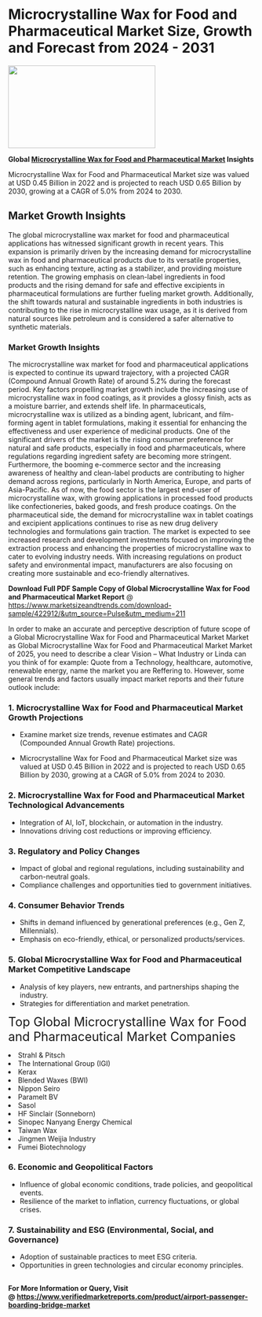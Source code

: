 <H1>Microcrystalline Wax for Food and Pharmaceutical Market Size, Growth and Forecast from 2024 - 2031</H1><img class="aligncenter size-medium wp-image-584254" src="https://thirdeyenews.in/wp-content/uploads/2024/09/Global-Market-Research-300x168.jpeg" alt="" width="300" height="168" /><p><strong>Global&nbsp;<a href="https://www.marketsizeandtrends.com/download-sample/422912/&amp;utm_source=Pulse&amp;utm_medium=211">Microcrystalline Wax for Food and Pharmaceutical Market</a> Insights</strong></p><p>Microcrystalline Wax for Food and Pharmaceutical Market size was valued at USD 0.45 Billion in 2022 and is projected to reach USD 0.65 Billion by 2030, growing at a CAGR of 5.0% from 2024 to 2030.</p><p><h2>Market Growth Insights</h2> The global microcrystalline wax market for food and pharmaceutical applications has witnessed significant growth in recent years. This expansion is primarily driven by the increasing demand for microcrystalline wax in food and pharmaceutical products due to its versatile properties, such as enhancing texture, acting as a stabilizer, and providing moisture retention. The growing emphasis on clean-label ingredients in food products and the rising demand for safe and effective excipients in pharmaceutical formulations are further fueling market growth. Additionally, the shift towards natural and sustainable ingredients in both industries is contributing to the rise in microcrystalline wax usage, as it is derived from natural sources like petroleum and is considered a safer alternative to synthetic materials. <h3>Market Growth Insights</h3> The microcrystalline wax market for food and pharmaceutical applications is expected to continue its upward trajectory, with a projected CAGR (Compound Annual Growth Rate) of around 5.2% during the forecast period. Key factors propelling market growth include the increasing use of microcrystalline wax in food coatings, as it provides a glossy finish, acts as a moisture barrier, and extends shelf life. In pharmaceuticals, microcrystalline wax is utilized as a binding agent, lubricant, and film-forming agent in tablet formulations, making it essential for enhancing the effectiveness and user experience of medicinal products. One of the significant drivers of the market is the rising consumer preference for natural and safe products, especially in food and pharmaceuticals, where regulations regarding ingredient safety are becoming more stringent. Furthermore, the booming e-commerce sector and the increasing awareness of healthy and clean-label products are contributing to higher demand across regions, particularly in North America, Europe, and parts of Asia-Pacific. As of now, the food sector is the largest end-user of microcrystalline wax, with growing applications in processed food products like confectioneries, baked goods, and fresh produce coatings. On the pharmaceutical side, the demand for microcrystalline wax in tablet coatings and excipient applications continues to rise as new drug delivery technologies and formulations gain traction. The market is expected to see increased research and development investments focused on improving the extraction process and enhancing the properties of microcrystalline wax to cater to evolving industry needs. With increasing regulations on product safety and environmental impact, manufacturers are also focusing on creating more sustainable and eco-friendly alternatives. </p><p><span class=""><strong>Download Full PDF Sample Copy of Global Microcrystalline Wax for Food and Pharmaceutical Market Report</strong> @ <a href="https://www.marketsizeandtrends.com/download-sample/422912/&amp;utm_source=Pulse&amp;utm_medium=211" target="_blank">https://www.marketsizeandtrends.com/download-sample/422912/&amp;utm_source=Pulse&amp;utm_medium=211</a></span></p><p>In order to make an accurate and perceptive description of future scope of a Global&nbsp;Microcrystalline Wax for Food and Pharmaceutical Market Market as Global&nbsp;Microcrystalline Wax for Food and Pharmaceutical Market Market of 2025, you need to describe a clear Vision &ndash; What Industry or Linda can you think of for example: Quote from a Technology, healthcare, automotive, renewable energy, name the market you are Reffering to. However, some general trends and factors usually impact market reports and their future outlook include:</p><h3>1.&nbsp;<strong>Microcrystalline Wax for Food and Pharmaceutical Market Growth Projections</strong></h3><ul><li>Examine market size trends, revenue estimates and CAGR (Compounded Annual Growth Rate) projections.</li><li><p>Microcrystalline Wax for Food and Pharmaceutical Market size was valued at USD 0.45 Billion in 2022 and is projected to reach USD 0.65 Billion by 2030, growing at a CAGR of 5.0% from 2024 to 2030.</p></li></ul><h3>2.&nbsp;<strong>Microcrystalline Wax for Food and Pharmaceutical Market Technological Advancements</strong></h3><ul><li>Integration of AI, IoT, blockchain, or automation in the industry.</li><li>Innovations driving cost reductions or improving efficiency.</li></ul><h3>3.&nbsp;<strong>Regulatory and Policy Changes</strong></h3><ul><li>Impact of global and regional regulations, including sustainability and carbon-neutral goals.</li><li>Compliance challenges and opportunities tied to government initiatives.</li></ul><h3>4.&nbsp;<strong>Consumer Behavior Trends</strong></h3><ul><li>Shifts in demand influenced by generational preferences (e.g., Gen Z, Millennials).</li><li>Emphasis on eco-friendly, ethical, or personalized products/services.</li></ul><h3>5.&nbsp;<strong>Global Microcrystalline Wax for Food and Pharmaceutical Market Competitive Landscape</strong></h3><ul><li>Analysis of key players, new entrants, and partnerships shaping the industry.</li><li>Strategies for differentiation and market penetration.</li></ul><p data-pm-slice="1 1 []"><span style="color: inherit; font-family: inherit; font-size: 25px;">Top Global Microcrystalline Wax for Food and Pharmaceutical Market Companies</span></p><div class="" data-test-id=""><p><li>Strahl & Pitsch</li><li> The International Group (IGI)</li><li> Kerax</li><li> Blended Waxes (BWI)</li><li> Nippon Seiro</li><li> Paramelt BV</li><li> Sasol</li><li> HF Sinclair (Sonneborn)</li><li> Sinopec Nanyang Energy Chemical</li><li> Taiwan Wax</li><li> Jingmen Weijia Industry</li><li> Fumei Biotechnology</li></p></div><h3>6.&nbsp;<strong>Economic and Geopolitical Factors</strong></h3><ul><li>Influence of global economic conditions, trade policies, and geopolitical events.</li><li>Resilience of the market to inflation, currency fluctuations, or global crises.</li></ul><h3>7.&nbsp;<strong>Sustainability and ESG (Environmental, Social, and Governance)</strong></h3><ul><li>Adoption of sustainable practices to meet ESG criteria.</li><li>Opportunities in green technologies and circular economy principles.</li></ul><h2><strong style="font-size: 14px;">For More Information or Query, Visit @&nbsp;</strong><a style="background-color: #ffffff; font-size: 14px;" href="https://www.marketsizeandtrends.com/report/microcrystalline-wax-for-food-and-pharmaceutical-market/" target="_blank">https://www.verifiedmarketreports.com/product/airport-passenger-boarding-bridge-market</a></h2>
